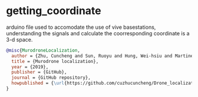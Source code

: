 # getting_coordinate
arduino file used to accomodate the use of vive basestations, understanding the signals and calculate the coorresponding coordinate is a 3-d space. 

```bib
@misc{MurodroneLocalization,
  author = {Zhu, Cuncheng and Sun, Ruoyu and Hung, Wei-hsiu and Martinez, Giovanni},
  title = {Murodrone localization},
  year = {2019},
  publisher = {GitHub},
  journal = {GitHub repository},
  howpublished = {\url{https://github.com/cuzhucuncheng/Drone_localization}}
}
```

